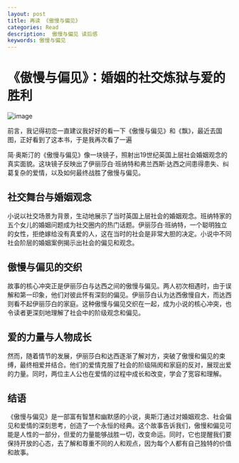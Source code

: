 ```yaml
---
layout: post
title: 再读 《傲慢与偏见》 
categories: Read
description:  傲慢与偏见 读后感
keywords: 傲慢与偏见
---
```


# 《傲慢与偏见》：婚姻的社交炼狱与爱的胜利

![image](https://github.com/weakchen007/aiwv.github.io/assets/58799395/fb152ab7-b500-458c-a536-acec396f0e27)

前言，我记得初恋一直建议我好好的看一下《傲慢与偏见》和《飘》，最近去国图，正好看到了这本书，于是我再次看了一遍

简·奥斯汀的《傲慢与偏见》像一块镜子，照射出19世纪英国上层社会婚姻观念的真实面貌。这块镜子反映出了伊丽莎白·班纳特和弗兰西斯·达西之间患得患失、纠葛复杂的爱情，以及如何最终战胜了傲慢与偏见。

## 社交舞台与婚姻观念

小说以社交场景为背景，生动地展示了当时英国上层社会的婚姻观念。班纳特家的五个女儿的婚姻问题成为社交圈内的热门话题。伊丽莎白·班纳特，一个聪明独立的女性，拒绝嫁给没有真爱的人，这在当时的社会是非常大胆的决定。小说中不同社会阶层的婚姻案例揭示出社会的偏见和观念。

## 傲慢与偏见的交织

故事的核心冲突正是伊丽莎白与达西之间的傲慢与偏见。两人初次相遇时，由于误解和第一印象，他们对彼此怀有深刻的偏见。伊丽莎白认为达西傲慢自大，而达西则看不起伊丽莎白的家庭。这种傲慢与偏见交织在一起，成为小说的核心冲突，也令读者更深刻地理解了社会中的阶级观念和偏见。

## 爱的力量与人物成长

然而，随着情节的发展，伊丽莎白和达西逐渐了解对方，突破了傲慢和偏见的束缚，最终相爱并结合。他们的爱情克服了社会的阶级隔阂和家庭的反对，展现出爱的力量。同时，两位主人公也在爱情的过程中成长和改变，学会了宽容和理解。

## 结语

《傲慢与偏见》是一部富有智慧和幽默感的小说，奥斯汀通过对婚姻观念、社会偏见和爱情的深刻思考，创造了一个永恒的经典。这个故事告诉我们，傲慢和偏见可能是人性的一部分，但爱的力量能够战胜一切，改变命运。同时，它也提醒我们要保持开放的心态，去了解和尊重不同的人和观点，因为每个人都有自己独特的价值和故事。
